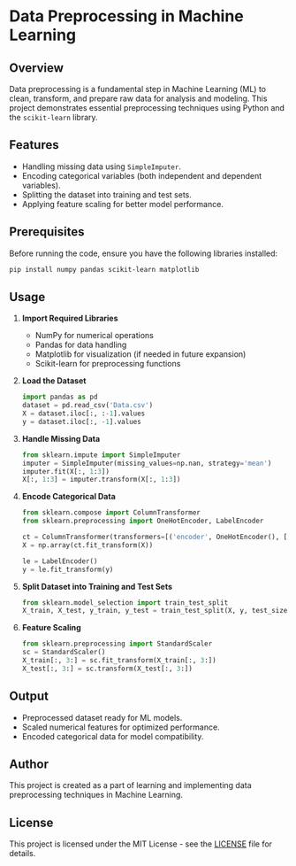 # Data Preprocessing in Machine Learning

## Overview
Data preprocessing is a fundamental step in Machine Learning (ML) to clean, transform, and prepare raw data for analysis and modeling. This project demonstrates essential preprocessing techniques using Python and the `scikit-learn` library.

## Features
- Handling missing data using `SimpleImputer`.
- Encoding categorical variables (both independent and dependent variables).
- Splitting the dataset into training and test sets.
- Applying feature scaling for better model performance.

## Prerequisites
Before running the code, ensure you have the following libraries installed:
```bash
pip install numpy pandas scikit-learn matplotlib
```

## Usage
1. **Import Required Libraries**
   - NumPy for numerical operations
   - Pandas for data handling
   - Matplotlib for visualization (if needed in future expansion)
   - Scikit-learn for preprocessing functions

2. **Load the Dataset**
   ```python
   import pandas as pd
   dataset = pd.read_csv('Data.csv')
   X = dataset.iloc[:, :-1].values
   y = dataset.iloc[:, -1].values
   ```

3. **Handle Missing Data**
   ```python
   from sklearn.impute import SimpleImputer
   imputer = SimpleImputer(missing_values=np.nan, strategy='mean')
   imputer.fit(X[:, 1:3])
   X[:, 1:3] = imputer.transform(X[:, 1:3])
   ```

4. **Encode Categorical Data**
   ```python
   from sklearn.compose import ColumnTransformer
   from sklearn.preprocessing import OneHotEncoder, LabelEncoder
   
   ct = ColumnTransformer(transformers=[('encoder', OneHotEncoder(), [0])], remainder='passthrough')
   X = np.array(ct.fit_transform(X))
   
   le = LabelEncoder()
   y = le.fit_transform(y)
   ```

5. **Split Dataset into Training and Test Sets**
   ```python
   from sklearn.model_selection import train_test_split
   X_train, X_test, y_train, y_test = train_test_split(X, y, test_size=0.2, random_state=1)
   ```

6. **Feature Scaling**
   ```python
   from sklearn.preprocessing import StandardScaler
   sc = StandardScaler()
   X_train[:, 3:] = sc.fit_transform(X_train[:, 3:])
   X_test[:, 3:] = sc.transform(X_test[:, 3:])
   ```

## Output
- Preprocessed dataset ready for ML models.
- Scaled numerical features for optimized performance.
- Encoded categorical data for model compatibility.

## Author
This project is created as a part of learning and implementing data preprocessing techniques in Machine Learning.

## License
This project is licensed under the MIT License - see the [LICENSE](LICENSE) file for details.

